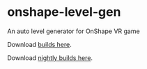 # onshape-level-gen
An auto level generator for OnShape VR game

Download [builds here](https://github.com/qdwang/onshape-level-gen/releases/tag/latest).

Download [nightly builds here](https://github.com/qdwang/onshape-level-gen/releases/tag/nightly).

